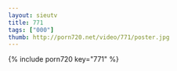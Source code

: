 ```yaml
--- 
layout: sieutv
title: 771
tags: ["000"]
thumb: http://porn720.net/video/771/poster.jpg
---
```

{% include porn720 key="771" %} 
